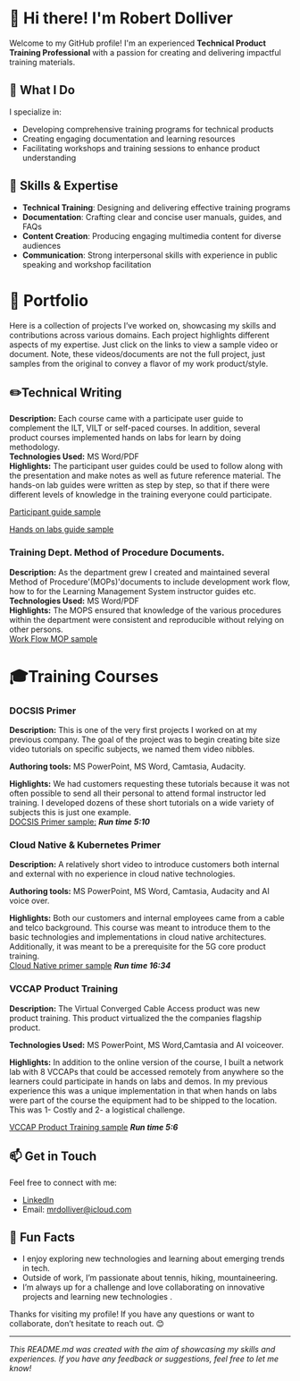 

# 👋 Hi there! I'm Robert Dolliver

Welcome to my GitHub profile! I'm an experienced **Technical Product Training Professional** with a passion for creating and delivering impactful training materials. 

## 🚀 What I Do

I specialize in:
- Developing comprehensive training programs for technical products
- Creating engaging documentation and learning resources
- Facilitating workshops and training sessions to enhance product understanding

## 🔧 Skills & Expertise

- **Technical Training**: Designing and delivering effective training programs
- **Documentation**: Crafting clear and concise user manuals, guides, and FAQs
- **Content Creation**: Producing engaging multimedia content for diverse audiences
- **Communication**: Strong interpersonal skills with experience in public speaking and workshop facilitation

#  :notebook_with_decorative_cover: Portfolio

Here is a collection of projects I’ve worked on, showcasing my skills and contributions across various domains. Each project highlights different aspects of my expertise. Just click on the links to view a sample video or document. Note, these videos/documents are not the full project, just samples from the original to convey a flavor of my work product/style. 

## :pencil2:Technical Writing 
**Description:** Each course came with a participate user guide to complement the ILT, VILT or self-paced courses. In addition, several product courses implemented hands on labs for learn by doing methodology.   
**Technologies Used:** MS Word/PDF  
**Highlights:** The participant user guides could be used to follow along with the presentation and make notes as well as future reference material. The hands-on lab guides were written as step by step, so that if there were different levels of knowledge in the training everyone could participate. 

[Participant guide sample](https://github.com/mrdolliver/mrdolliver/blob/rd_docs/Course_1010_Student_Guide.pdf) 

[Hands on labs guide sample](https://github.com/mrdolliver/mrdolliver/blob/rd_docs/course_1010_lab_guide.pdf)

### Training Dept. Method of Procedure Documents. 
**Description:** As the department grew I created and maintained several Method of Procedure'(MOPs)'documents to include development work flow, how to for the Learning Management System instructor guides etc.  
**Technologies Used:** MS Word/PDF  
**Highlights:** The MOPS ensured that knowledge of the various procedures within the department were consistent and reproducible without relying on other persons.   
[Work Flow MOP sample](https://github.com/mrdolliver/mrdolliver/blob/rd_docs/example_work_flow_style_guide.v4.pdf)

# :mortar_board:Training Courses

### DOCSIS Primer 

**Description:** This is one of the very first projects I worked on at my previous company. The goal of the project was to begin creating bite size video tutorials on specific subjects, we named them video nibbles.

**Authoring tools:** MS PowerPoint, MS Word, Camtasia, Audacity.

**Highlights:** We had customers requesting these tutorials because it was not often possible to send all their personal to attend formal instructor led training. I developed dozens of these short tutorials on a wide variety of subjects this is just one example.  
  [DOCSIS Primer sample:](https://app.screencast.com/U2oUr1yUZdkZB) ***Run time 5:10***

### Cloud Native & Kubernetes Primer

**Description:** A relatively short video to introduce customers both internal and external with no experience in cloud native technologies.  

**Authoring tools:** MS PowerPoint, MS Word, Camtasia, Audacity and AI voice over. 

**Highlights:** Both our customers and internal employees came from a cable and telco background. This course was meant to introduce them to the basic technologies and implementations in cloud native architectures. Additionally, it was meant to be a prerequisite for the 5G core product training.    
[Cloud Native primer sample](https://app.screencast.com/b8jApEZLDT0uO) ***Run time 16:34*** 

### VCCAP Product Training


**Description:** The Virtual Converged Cable Access product was new product training. This product virtualized the the companies flagship product. 

**Technologies Used:** MS PowerPoint, MS Word,Camtasia and AI voiceover. 

**Highlights:**  In addition to the online version of the course, I built a network lab with 8 VCCAPs that could be accessed remotely from anywhere so the learners could participate in hands on labs and demos. In my previous experience this was a unique implementation in that when hands on labs were part of the course the equipment had to be shipped to the location. This was 1- Costly and 2- a logistical challenge. 

 [VCCAP Product Training sample](https://app.screencast.com/bG0k5FZWnAJV8) ***Run time 5:6***

## 📫 Get in Touch

Feel free to connect with me:

- [LinkedIn](www.linkedin.com/in/robert-dolliver) 
- Email: [mrdolliver@icloud.com](mailto:your.mrdolliver@icloud.com)

## 🎨 Fun Facts

- I enjoy exploring new technologies and learning about emerging trends in tech.
- Outside of work, I’m passionate about tennis, hiking, mountaineering.
- I’m always up for a challenge and love collaborating on innovative projects and learning new technologies .

Thanks for visiting my profile! If you have any questions or want to collaborate, don’t hesitate to reach out. 😊

---

*This README.md was created with the aim of showcasing my skills and experiences. If you have any feedback or suggestions, feel free to let me know!*

